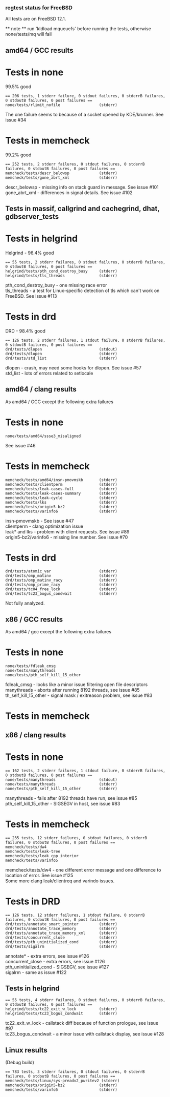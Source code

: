 ### regtest status for FreeBSD

All tests are on FreeBSD 12.1.

** note ** run 'kldload mqueuefs' before running the tests, otherwise none/tests/mq will fail

## amd64 / GCC results

# Tests in none

99.5% good

```
== 206 tests, 1 stderr failure, 0 stdout failures, 0 stderrB failures, 0 stdoutB failures, 0 post failures ==
none/tests/rlimit_nofile                 (stderr)
```

The one failure seems to because of a socket opened by KDE/krunner. See issue #34  

# Tests in memcheck

99.2% good

```
== 252 tests, 2 stderr failures, 0 stdout failures, 0 stderrB failures, 0 stdoutB failures, 0 post failures ==
memcheck/tests/descr_belowsp             (stderr)
memcheck/tests/gone_abrt_xml             (stderr)
```

descr_belowsp - missing info on stack guard in message. See issue #101  
gone_abrt_xml - differences in signal details. See issue #102  

## Tests in massif, callgrind and cachegrind, dhat, gdbserver_tests

# Tests in helgrind

Helgrind - 96.4% good

```
== 55 tests, 2 stderr failures, 0 stdout failures, 0 stderrB failures, 0 stdoutB failures, 0 post failures ==
helgrind/tests/pth_cond_destroy_busy     (stderr)
helgrind/tests/tls_threads               (stderr)

```
pth_cond_destroy_busy - one missing race error  
tls_threads - a test for Linux-specific detection of tls which can't work on FreeBSD. See issue #113  

# Tests in drd

DRD - 98.4% good

```
== 126 tests, 2 stderr failures, 1 stdout failure, 0 stderrB failures, 0 stdoutB failures, 0 post failures ==
drd/tests/dlopen                         (stdout)
drd/tests/dlopen                         (stderr)
drd/tests/std_list                       (stderr)
```

dlopen - crash, may need some hooks for dlopen. See issue #57  
std_list - lots of errors related to setlocale  

## amd64 / clang results

As amd64 / GCC except the following extra failures

# Tests in none

```
none/tests/amd64/ssse3_misaligned
```
See issue #46

# Tests in memcheck

```
memcheck/tests/amd64/insn-pmovmskb       (stderr)
memcheck/tests/clientperm                (stderr)
memcheck/tests/leak-cases-full           (stderr)
memcheck/tests/leak-cases-summary        (stderr)
memcheck/tests/leak-cycle                (stderr)
memcheck/tests/lks                       (stderr)
memcheck/tests/origin5-bz2               (stderr)
memcheck/tests/varinfo6                  (stderr)
```

insn-pmovmskb - See issue #47  
clientperm - clang optimization issue  
leak* and lks - problem with client requests. See issue #89  
origin5-bz2/varinfo6 - missing line number. See issue #70  

# Tests in drd

```
drd/tests/atomic_var                     (stderr)
drd/tests/omp_matinv                     (stderr)
drd/tests/omp_matinv_racy                (stderr)
drd/tests/omp_prime_racy                 (stderr)
drd/tests/tc04_free_lock                 (stderr)
drd/tests/tc23_bogus_condwait            (stderr)
```

Not fully analyzed.

## x86 / GCC results

As amd64 / gcc except the following extra failures

# Tests in none

```
none/tests/fdleak_cmsg
none/tests/manythreads
none/tests/pth_self_kill_15_other
```
fdleak_cmsg - looks like a minor issue filtering open file descriptors  
manythreads - aborts after running 8192 threads, see issue #85  
th_self_kill_15_other - signal mask / exitreason problem, see issue #83

# Tests in memcheck

## x86 / clang results

# Tests in none

```
== 162 tests, 2 stderr failures, 1 stdout failure, 0 stderrB failures, 0 stdoutB failures, 0 post failures ==
none/tests/manythreads                   (stdout)
none/tests/manythreads                   (stderr)
none/tests/pth_self_kill_15_other        (stderr)

```

manythreads - fails after 8192 threads have run, see issue #85  
pth_self_kill_15_other - SIGSEGV in host, see issue #83  

# Tests in memcheck

```
== 235 tests, 12 stderr failures, 0 stdout failures, 0 stderrB failures, 0 stdoutB failures, 0 post failures ==
memcheck/tests/dw4
memcheck/tests/leak-tree
memcheck/tests/leak_cpp_interior
memcheck/tests/varinfo5
```

memcheck/tests/dw4 - one different error message and one difference to location of error. See issue #125  
Some more clang leak/clientreq and varindo issues.

# Tests in DRD

```
== 126 tests, 12 stderr failures, 1 stdout failure, 0 stderrB failures, 0 stdoutB failures, 0 post failures ==
drd/tests/annotate_smart_pointer         (stderr)
drd/tests/annotate_trace_memory          (stderr)
drd/tests/annotate_trace_memory_xml      (stderr)
drd/tests/concurrent_close               (stderr)
drd/tests/pth_uninitialized_cond         (stderr)
drd/tests/sigalrm                        (stderr)
```

annotate* - extra errors, see issue #126  
concurrent_close - extra errors, see issue #126  
pth_uninitialized_cond - SIGSEGV, see issue #127  
sigalrm - same as issue #122  

## Tests in helgrind

```
== 55 tests, 4 stderr failures, 0 stdout failures, 0 stderrB failures, 0 stdoutB failures, 0 post failures ==
helgrind/tests/tc22_exit_w_lock          (stderr)
helgrind/tests/tc23_bogus_condwait       (stderr)
```

tc22_exit_w_lock - callstack diff because of function prologue, see issue #97  
tc23_bogus_condwait - a minor issue with callstack display, see issue #128  


## Linux results

(Debug build)

```
== 783 tests, 3 stderr failures, 0 stdout failures, 0 stderrB failures, 0 stdoutB failures, 0 post failures ==
memcheck/tests/linux/sys-preadv2_pwritev2 (stderr)
memcheck/tests/origin5-bz2               (stderr)
memcheck/tests/varinfo5                  (stderr)
```
